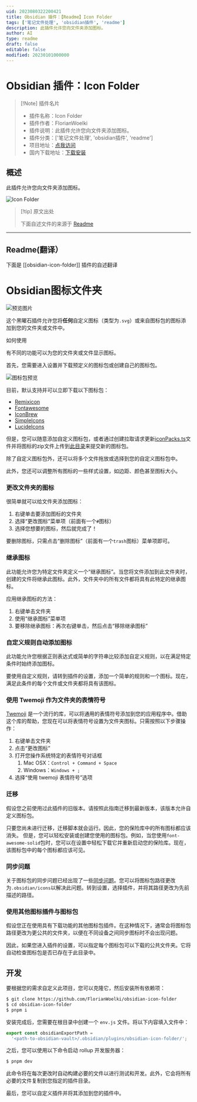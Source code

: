 ```yaml
---
uid: 2023080322200421
title: Obsidian 插件：【Readme】Icon Folder
tags: ['笔记文件处理', 'obsidian插件', 'readme']
description: 此插件允许您向文件夹添加图标。
author: AI
type: readme
draft: false
editable: false
modified: 20230101000000
---
```


# Obsidian 插件：Icon Folder

> [!Note] 插件名片
> - 插件名称：Icon Folder
> - 插件作者：FlorianWoelki
> - 插件说明：此插件允许您向文件夹添加图标。
> - 插件分类：['笔记文件处理', 'obsidian插件', 'readme']
> - 项目地址：[点我访问](https://github.com/FlorianWoelki/obsidian-icon-folder)
> - 国内下载地址：[下载安装](https://pkmer.cn/products/plugin/pluginMarket/?obsidian-icon-folder)

## 概述

此插件允许您向文件夹添加图标。

![Icon Folder](https://cdn.pkmer.cn/covers/obsidian-icon-folder.png!pkmer)

> [!tip] 原文出处
> 
>下面自述文件的来源于 [Readme](https://ghproxy.net/https://raw.githubusercontent.com/FlorianWoelki/obsidian-icon-folder/main/README.md)
> 

---

## Readme(翻译）

下面是 [[obsidian-icon-folder]] 插件的自述翻译


# Obsidian图标文件夹



![预览图片](https://raw.githubusercontent.com/FlorianWoelki/obsidian-icon-folder/main/docs/preview-image.png)

这个黑曜石插件允许您将**任何**自定义图标（类型为`.svg`）或来自图标包的图标添加到您的文件夹或文件中。

如何使用

有不同的功能可以为您的文件夹或文件显示图标。

首先，您需要进入设置并下载预定义的图标包或创建自己的图标包。

![图标包预览](https://raw.githubusercontent.com/FlorianWoelki/obsidian-icon-folder/main/docs/icon-pack-preview.png)

目前，默认支持并可以立即下载以下图标包：
* [Remixicon](https://remixicon.com/)
* [Fontawesome](https://fontawesome.com/)
* [IconBrew](https://iconbrew.com/)
* [SimpleIcons](https://simpleicons.org/)
* [LucideIcons](https://lucide.dev/)

但是，您可以随意添加自定义图标包，或者通过创建拉取请求更新[iconPacks.ts](https://github.com/FlorianWoelki/obsidian-icon-folder/blob/main/src/iconPacks.ts)文件并将图标的zip文件上传到[此目录](https://github.com/FlorianWoelki/obsidian-icon-folder/tree/main/iconPacks)来提交新的图标包。

除了自定义图标包外，还可以将多个文件拖放或选择到您的自定义图标包中。

此外，您还可以调整所有图标的一些样式设置，如边距、颜色甚至图标大小。

### 更改文件夹的图标

很简单就可以给文件夹添加图标：

1. 右键单击要添加图标的文件夹
2. 选择“更改图标”菜单项（前面有一个`#`图标）
3. 选择您想要的图标，然后就完成了！

要删除图标，只需点击“删除图标”（前面有一个`trash`图标）菜单项即可。

### 继承图标

此功能允许您为特定文件夹定义一个“继承图标”。当您将文件添加到此文件夹时，创建的文件将继承此图标。此外，文件夹中的所有文件都将具有此特定的继承图标。

应用继承图标的方法：

1. 右键单击文件夹
2. 使用“继承图标”菜单项
3. 要移除继承图标：再次右键单击，然后点击“移除继承图标”

### 自定义规则自动添加图标

此功能允许您根据正则表达式或简单的字符串比较添加自定义规则，以在满足特定条件时始终添加图标。

要使用自定义规则，请转到插件的设置，添加一个简单的规则和一个图标。现在，满足此条件的每个文件或文件夹都将具有该图标。

### 使用 Twemoji 作为文件夹的表情符号

[Twemoji](https://github.com/twitter/twemoji) 是一个流行的库，可以将通用的表情符号添加到您的应用程序中。借助这个库的帮助，您现在可以将表情符号设置为文件夹图标。只需按照以下步骤操作：

1. 右键单击文件夹
2. 点击“更改图标”
3. 打开您操作系统特定的表情符号对话框
    1. Mac OSX：`Control + Command + Space`
    2. Windows：`Windows + ;`
4. 选择“使用 twemoji 表情符号”选项

### 迁移

假设您之前使用过此插件的旧版本。请按照此指南迁移到最新版本，该版本允许自定义图标包。

只要您尚未进行迁移，迁移脚本就会运行。因此，您的保险库中的所有图标都应该消失。
但是，您可以轻松安装或创建您使用的图标包。例如，当您使用`font-awesome-solid`包时，您可以在设置中轻松下载它并重新启动您的保险库。现在，该图标包中的每个图标都应该可见。

### 同步问题

关于图标包的同步问题已经出现了一些[同步问题](https://github.com/FlorianWoelki/obsidian-icon-folder/issues/52)。您可以将图标包路径更改为`.obsidian/icons`以解决此问题。转到设置，选择插件，并将其路径更改为先前描述的路径。

### 使用其他图标插件与图标包

假设您正在使用具有下载功能的其他图标包插件。在这种情况下，通常会将图标包路径更改为更公共的文件夹，以便在不同设备之间同步图标时不会出现问题。

因此，如果您进入插件的设置，可以指定每个图标包可以下载的公共文件夹。它将自动检查图标包是否已存在于此目录中。

## 开发

要根据您的需求自定义此项目，您可以克隆它，然后安装所有依赖项：
```sh
$ git clone https://github.com/FlorianWoelki/obsidian-icon-folder
$ cd obsidian-icon-folder
$ pnpm i
```

安装完成后，您需要在根目录中创建一个 `env.js` 文件。将以下内容填入文件中：

```js
export const obsidianExportPath =
  '<path-to-obsidian-vault>/.obsidian/plugins/obsidian-icon-folder/';
```

之后，您可以使用以下命令启动 rollup 开发服务器：

```sh
$ pnpm dev
```

此命令将在每次更改时自动构建必要的文件以进行测试和开发。此外，它会将所有必要的文件复制到您指定的插件目录。

最后，您可以自定义插件并将其添加到您的插件中。



